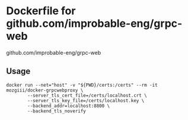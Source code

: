 # Dockerfile for github.com/improbable-eng/grpc-web

github.com/improbable-eng/grpc-web

## Usage
```shell
docker run --net="host" -v "${PWD}/certs:/certs" --rm -it mozgiii/docker-grpcwebproxy \
        --server_tls_cert_file=/certs/localhost.crt \
        --server_tls_key_file=/certs/localhost.key \
        --backend_addr=localhost:8800 \
        --backend_tls_noverify
```
